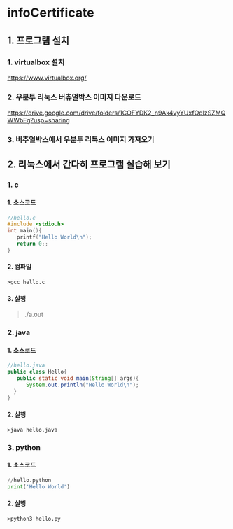 # infoCertificate
## 1. 프로그램 설치

### 1. virtualbox 설치
https://www.virtualbox.org/

### 2. 우분투 리눅스 버츄얼박스 이미지 다운로드 
https://drive.google.com/drive/folders/1COFYDK2_n9Ak4vyYUxfOdlzSZMQWWbFg?usp=sharing

### 3. 버추얼박스에서 우분투 리툭스 이미지 가져오기

## 2. 리눅스에서 간다히 프로그램 실습해 보기

### 1. c
#### 1. 소스코드
```c
//hello.c
#include <stdio.h>
int main(){
   printf("Hello World\n");
   return 0;;
}
```
#### 2. 컴파일
```shell
>gcc hello.c
```
#### 3. 실행
>./a.out

### 2. java

#### 1. 소스코드
```java
//hello.java
public class Hello{
   public static void main(String[] args){
      System.out.println("Hello World\n");
  }
}
```
#### 2. 실행
```shell
>java hello.java
```

### 3. python
#### 1. 소스코드
```python
//hello.python
print('Hello World')
```

#### 2. 실행
```shell
>python3 hello.py
```

